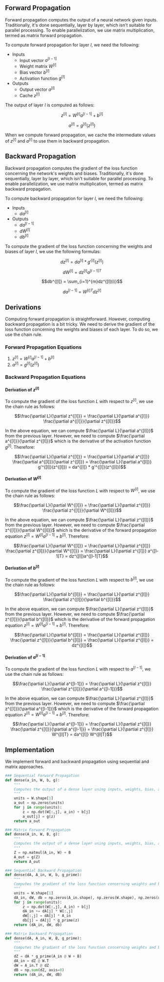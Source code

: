 ## Forward Propagation
Forward propagation computes the output of a neural network given inputs. Traditionally, it's done sequentially, layer by layer, which isn't suitable for parallel processing. To enable parallelization, we use matrix multiplication, termed as matrix forward propagation.

To compute forward propagation for layer $l$, we need the following:

- Inputs
    - Input vector $a^{[l-1]}$
    - Weight matrix $W^{[l]}$
    - Bias vector $b^{[l]}$
    - Activation function $g^{[l]}$
- Outputs
    - Output vector $a^{[l]}$
    - Cache $z^{[l]}$

The output of layer $l$ is computed as follows:

$$z^{[l]} = W^{[l]}a^{[l-1]} + b^{[l]}$$

$$a^{[l]} = g^{[l]}(z^{[l]})$$

When we compute forward propagation, we cache the intermediate values of $z^{[l]}$ and $a^{[l]}$ to use them in backward propagation.

## Backward Propagation
Backward propagation computes the gradient of the loss function concerning the network's weights and biases. Traditionally, it's done sequentially, layer by layer, which isn't suitable for parallel processing. To enable parallelization, we use matrix multiplication, termed as matrix backward propagation.

To compute backward propagation for layer $l$, we need the following:

- Inputs
    - $da^{[l]}$
- Outputs
    - $da^{[l-1]}$
    - $dW^{[l]}$
    - $db^{[l]}$

To compute the gradient of the loss function concerning the weights and biases of layer $l$, we use the following formulas:

$$dz^{[l]} = da^{[l]} * g'^{[l]}(z^{[l]})$$

$$dW^{[l]} = dz^{[l]}a^{[l-1]T}$$

$$db^{[l]} = \sum_{i=1}^{m}dz^{[l](i)}$$

$$da^{[l-1]} = W^{[l]T}dz^{[l]}$$

## Derivations
Computing forward propagation is straightforward. However, computing backward propagation is a bit tricky. We need to derive the gradient of the loss function concerning the weights and biases of each layer. To do so, we use the chain rule.

### Forward Propagation Equations
1. $z^{[l]} = W^{[l]}a^{[l-1]} + b^{[l]}$
2. $a^{[l]} = g^{[l]}(z^{[l]})$

### Backward Propagation Equations
#### Derivation of $z^{[l]}$
To compute the gradient of the loss function $L$ with respect to $z^{[l]}$, we use the chain rule as follows:

$$\frac{\partial L}{\partial z^{[l]}} = \frac{\partial L}{\partial a^{[l]}} \frac{\partial a^{[l]}}{\partial z^{[l]}}$$

In the above equation, we can compute $\frac{\partial L}{\partial a^{[l]}}$ from the previous layer. However, we need to compute $\frac{\partial a^{[l]}}{\partial z^{[l]}}$ which is the derivative of the activation function $g^{[l]}$. Therefore:

$$\frac{\partial L}{\partial z^{[l]}} = \frac{\partial L}{\partial a^{[l]}} \frac{\partial a^{[l]}}{\partial z^{[l]}} = \frac{\partial L}{\partial a^{[l]}} g'^{[l]}(z^{[l]}) = da^{[l]} * g'^{[l]}(z^{[l]})$$

#### Derivation of $W^{[l]}$
To compute the gradient of the loss function $L$ with respect to $W^{[l]}$, we use the chain rule as follows:

$$\frac{\partial L}{\partial W^{[l]}} = \frac{\partial L}{\partial z^{[l]}} \frac{\partial z^{[l]}}{\partial W^{[l]}}$$

In the above equation, we can compute $\frac{\partial L}{\partial z^{[l]}}$ from the previous layer. However, we need to compute $\frac{\partial z^{[l]}}{\partial W^{[l]}}$ which is the derivative of the forward propagation equation $z^{[l]} = W^{[l]}a^{[l-1]} + b^{[l]}$. Therefore:

$$\frac{\partial L}{\partial W^{[l]}} = \frac{\partial L}{\partial z^{[l]}} \frac{\partial z^{[l]}}{\partial W^{[l]}} = \frac{\partial L}{\partial z^{[l]}} a^{[l-1]T} = dz^{[l]}a^{[l-1]T}$$

#### Derivation of $b^{[l]}$
To compute the gradient of the loss function $L$ with respect to $b^{[l]}$, we use the chain rule as follows:

$$\frac{\partial L}{\partial b^{[l]}} = \frac{\partial L}{\partial z^{[l]}} \frac{\partial z^{[l]}}{\partial b^{[l]}}$$

In the above equation, we can compute $\frac{\partial L}{\partial z^{[l]}}$ from the previous layer. However, we need to compute $\frac{\partial z^{[l]}}{\partial b^{[l]}}$ which is the derivative of the forward propagation equation $z^{[l]} = W^{[l]}a^{[l-1]} + b^{[l]}$. Therefore:

$$\frac{\partial L}{\partial b^{[l]}} = \frac{\partial L}{\partial z^{[l]}} \frac{\partial z^{[l]}}{\partial b^{[l]}} = \frac{\partial L}{\partial z^{[l]}} = dz^{[l]}$$

#### Derivation of $a^{[l-1]}$
To compute the gradient of the loss function $L$ with respect to $a^{[l-1]}$, we use the chain rule as follows:

$$\frac{\partial L}{\partial a^{[l-1]}} = \frac{\partial L}{\partial z^{[l]}} \frac{\partial z^{[l]}}{\partial a^{[l-1]}}$$

In the above equation, we can compute $\frac{\partial L}{\partial z^{[l]}}$ from the previous layer. However, we need to compute $\frac{\partial z^{[l]}}{\partial a^{[l-1]}}$ which is the derivative of the forward propagation equation $z^{[l]} = W^{[l]}a^{[l-1]} + b^{[l]}$. Therefore:

$$\frac{\partial L}{\partial a^{[l-1]}} = \frac{\partial L}{\partial z^{[l]}} \frac{\partial z^{[l]}}{\partial a^{[l-1]}} = \frac{\partial L}{\partial z^{[l]}} W^{[l]T} = da^{[l]} W^{[l]T}$$

## Implementation
We implement forward and backward propagation using sequential and matrix approaches.

```python
### Sequential Forward Propagation
def dense(a_in, W, b, g):
    """
    Computes the output of a dense layer using inputs, weights, bias, and activation function.
    """
    units = W.shape[1]
    a_out = np.zeros(units)
    for j in range(units):
        z = np.dot(W[:,j], a_in) + b[j]
        a_out[j] = g(z)
    return a_out

### Matrix Forward Propagation
def dense(A_in, W, B, g):
    """
    Computes the output of a dense layer using inputs, weights, bias, and activation function.
    """
    Z = np.matmul(A_in, W) + B
    A_out = g(Z)
    return A_out
```

```python
### Sequential Backward Propagation
def dense(dA, A_in, W, b, g_prime):
    """
    Computes the gradient of the loss function concerning weights and biases of a dense layer.
    """
    units = W.shape[1]
    dA_in, dW, db = np.zeros(A_in.shape), np.zeros(W.shape), np.zeros(units)
    for j in range(units):
        z = np.dot(W[:,j], A_in) + b[j]
        dA_in += dA[j] * W[:,j]
        dW[:,j] = dA[j] * A_in
        db[j] = dA[j] * g_prime(z)
    return (dA_in, dW, db)

### Matrix Backward Propagation
def dense(dA, A_in, W, B, g_prime):
    """
    Computes the gradient of the loss function concerning weights and biases of a dense layer.
    """
    dZ = dA * g_prime(A_in @ W + B)
    dA_in = dZ @ W.T
    dW = A_in.T @ dZ
    dB = np.sum(dZ, axis=0)
    return (dA_in, dW, dB)
```